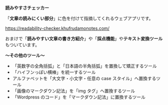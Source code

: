**読みやすさチェッカー**

「**文章の読みにくい部分**」に色を付けて指摘してくれるウェブアプリです。

https://readability-checker.khufrudamonotes.com/

おまけで「**読みやすい文章の書き方紹介**」や「**採点機能**」や**テキスト変換ツール**もついています。

**～その他のツール～**

- 「英数字の全角括弧」と「日本語の半角括弧」を置換して矯正するツール
- 「ハイフンっぽい横棒」を統一するツール
- アルファベットを「大文字・小文字・任意の case スタイル」へ置換するツール
- 「画像のマークダウン記法」を「img タグ」へ置換するツール
- 「Wordpress のコード」を「マークダウン記法」に置換するツール
